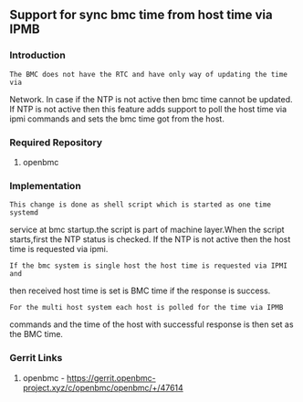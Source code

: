 ## Support for sync bmc time from host time via IPMB

### Introduction

    The BMC does not have the RTC and have only way of updating the time via
Network. In case if the NTP is not active then bmc time cannot be updated.
If NTP is not active then this feature adds support to poll the host time via
 ipmi commands and sets the bmc time got from the host.

### Required Repository

1. openbmc

### Implementation

    This change is done as shell script which is started as one time systemd
service at bmc startup.the script is part of machine layer.When the script
 starts,first the NTP status is checked. If the NTP is not active then the
 host time is requested via ipmi.

    If the bmc system is single host the host time is requested via IPMI and
 then received host time is set is BMC time if the response is success.

    For the multi host system each host is polled for the time via IPMB
commands and the time of the host with successful response is then set as the
 BMC time.

### Gerrit Links

1. openbmc     - https://gerrit.openbmc-project.xyz/c/openbmc/openbmc/+/47614
